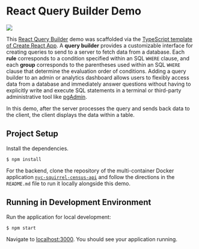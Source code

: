 # React Query Builder Demo

![](https://www.dl.dropboxusercontent.com/s/rf8hog60qev6apa/Screen%20Shot%202021-04-30%20at%206.08.13%20PM.png)

This [React Query Builder](https://www.npmjs.com/package/react-querybuilder) demo was scaffolded via the [TypeScript template of Create React App](https://create-react-app.dev/docs/adding-typescript/). A **query builder** provides a customizable interface for creating queries to send to a server to fetch data from a database. Each **rule** corresponds to a condition specified within an SQL `WHERE` clause, and each **group** corresponds to the parentheses used within an SQL `WHERE` clause that determine the evaluation order of conditions. Adding a query builder to an admin or analytics dashboard allows users to flexibly access data from a database and immediately answer questions without having to explicitly write and execute SQL statements in a terminal or third-party administrative tool like [pgAdmin](https://www.pgadmin.org/).

In this demo, after the server processes the query and sends back data to the client, the client displays the data within a table.

## Project Setup

Install the dependencies.

```shell
$ npm install
```

For the backend, clone the repository of the multi-container Docker application [`nyc-squirrel-census-api`](https://github.com/newline-sandbox/nyc-squirrel-census-api) and follow the directions in the `README.md` file to run it locally alongside this demo.

## Running in Development Environment

Run the application for local development:

```bash
$ npm start
```

Navigate to [localhost:3000](http://localhost:3000/). You should see your application running.
